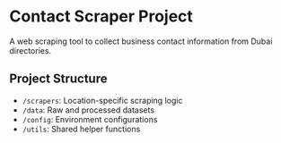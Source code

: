 # Contact Scraper Project

A web scraping tool to collect business contact information from Dubai directories.

## Project Structure
- `/scrapers`: Location-specific scraping logic
- `/data`: Raw and processed datasets
- `/config`: Environment configurations
- `/utils`: Shared helper functions
